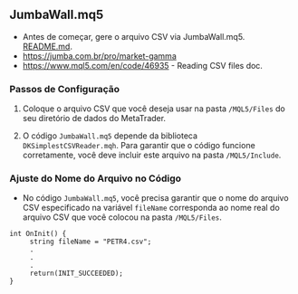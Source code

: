 ## JumbaWall.mq5

- Antes de começar, gere o arquivo CSV via JumbaWall.mq5. [README.md](https://github.com/hyperFounder/improved-spoon/tree/main/CSV).
- https://jumba.com.br/pro/market-gamma
- https://www.mql5.com/en/code/46935 - Reading CSV files doc.



### Passos de Configuração

1. Coloque o arquivo CSV que você deseja usar na pasta `/MQL5/Files` do seu diretório de dados do MetaTrader.

2. O código `JumbaWall.mq5` depende da biblioteca `DKSimplestCSVReader.mqh`. Para garantir que o código funcione corretamente, você deve incluir este arquivo na pasta `/MQL5/Include`. 

### Ajuste do Nome do Arquivo no Código

- No código `JumbaWall.mq5`, você precisa garantir que o nome do arquivo CSV especificado na variável `fileName` corresponda ao nome real do arquivo CSV que você colocou na pasta `/MQL5/Files`. 
```mql5
int OnInit() {
     string fileName = "PETR4.csv";
     .
     .
     .
     return(INIT_SUCCEEDED);
}
```
